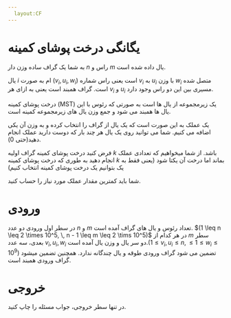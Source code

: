 ```yaml
---
  layout:CF
---
```


# یگانگی درخت پوشای کمینه
به شما یک گراف ساده وزن دار  $n$ راس و $m$ یال داده شده است.

یال $i$ ام به صورت $(v_i, u_i, w_i)$ است یعنی راس شماره $v_i$ به $u_i$ با وزن $w_i$ متصل شده است. گراف همبند است یعنی به ازای هر $v_i$ و $u_i$ مسیری بین این دو راس وجود دارد.

درخت پوشای کمینه (MST) یک زیرمجموعه از یال ها است به صورتی که رئوس با این یال ها همبند می شود و جمع وزن یال های زیرمجموعه کمینه است.

یک عملک به این صورت است که یک یال از گراف را انتخاب کرده و به وزن آن یکی اضافه می کنیم. شما می توانید روی یک یال هر چند بار که دوست دارید عملک انجام دهید(حتی 0).

فرض کنید درخت پوشای کمینه گراف اولیه $k$ باشد. از شما میخواهیم که تعدادی عملک انجام دهید به طوری که درخت پوشای کمینه $k$ بماند اما درخت آن یکتا شود (یعنی فقط به یک بتوانیم یک درخت پوشای کمینه انتخاب کنیم)

شما باید کمترین مقدار عملک مورد نیاز را حساب کنید.

# ورودی
در سطر اول ورودی دو عدد $n$ و $m$ تعداد رئوس و یال های گراف آمده است. $(1 \leq n \leq 2 \times 10^5, \, n - 1 \leq m \leq 2 \tims 10^5)$
در هر کدام از $m$ سطر بعدی، سه عدد $v_i, \, u_i, \, w_i$ دو سر یال و وزن یال آمده است.$(1 \leq v_i, \, u_i \leq n, \leq 1 \leq w_i \leq 10^9)$
تضمین می شود گراف ورودی طوقه و یال چندگانه ندارد. همچنین تضمین میشود گراف ورودی همبند است.

# خروجی
در تنها سطر خروجی، جواب مسئله را چاپ کنید.
